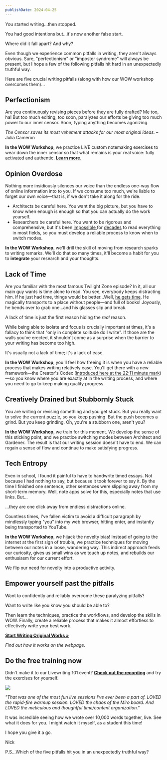 ```yaml
---
publishDate: 2024-04-25
---
```


You started writing...then stopped.

You had good intentions but...it's now another false start.

Where did it fall apart? And why?

Even though we experience common pitfalls in writing, they aren't always obvious. Sure, "perfectionism" or "imposter syndrome" will always be present, but I hope a few of the following pitfalls hit hard in an unexpectedly truthful way.

Here are five crucial writing pitfalls (along with how our WOW workshop overcomes them)...

## Perfectionism

Are you continuously revising pieces before they are fully drafted? Me too, ha! But too much editing, too soon, paralyzes our efforts be giving too much power to our inner censor. Soon, typing anything becomes agonizing.

_The Censor saves its most vehement attacks for our most original ideas._ – Julia Cameron

**In the WOW Workshop**, we practice LIVE custom notemaking exercises to wear down the inner censor so that what remains is your real voice: fully activated and authentic. [**Learn more.**](https://www.linkingyourthinking.com/wow-workshop)

## Opinion Overdose

Nothing more insidiously silences our voice than the endless one-way flow of online information into to you. If we consume too much, we're liable to forget our own voice—that is, if we don't take it along for the ride.

-   Architects be careful here. You want the big picture, but you have to know when enough is enough so that you can actually do the work yourself.
-   Researchers be careful here. You want to be rigorous and comprehensive, but it's been [impossible ](https://wordsrated.com/number-of-academic-papers-published-per-year/)for [decades](https://www.researchgate.net/figure/The-number-of-papers-over-time-The-total-number-of-papers-has-surged-exponentially-over_fig1_333487946) to read everything in most fields, so you must develop a reliable process to know when to switch modes.

**In the WOW Workshop**, we'll drill the skill of moving from research sparks to writing remarks. We'll do that so many times, it'll become a habit for you to **integrate** your research and your thoughts.

## Lack of Time

Are you familiar with the most famous Twilight Zone episode? In it, all our main guy wants is time alone to read. You see, everybody keeps distracting him. If he just had time, things would be better...Well, [he gets time](https://www.youtube.com/watch?v=oLoNGRVeC7Y). He magically transports to a place without people—and full of books! Joyously, he bends over to grab one...and his glasses slip and break.

A lack of time is just the first reason hiding the _real_ reason.

While being able to isolate and focus is crucially important at times, it's a fallacy to think that "only in complete solitude do I write". If those are the walls you've erected, it shouldn't come as a surprise when the barrier to your writing has become too high.

It's usually not a lack of time; it's a lack of ease.

**In the WOW Workshop**, you'll feel how freeing it is when you have a reliable process that makes writing relatively ease. You'll get there with a new framework—the Creator's Codex ([introduced here at the 22:11 minute mark](https://www.linkingyourthinking.com/raw-recordings/livewriting-101))—so you know where you are exactly at in the writing process, and where you need to go to keep making quality progress.

## Creatively Drained but Stubbornly Stuck

You are writing or revising something and you get stuck. But you really want to solve the current puzzle, so you keep pushing. But the push becomes a grind. But you keep grinding. Oh, you're a stubborn one, aren't you?

**In the WOW Workshop**, we train for this moment. We develop the sense of this sticking point, and we practice switching modes between Architect and Gardener. The result is that our writing session doesn't have to end. We can regain a sense of flow and continue to make satisfying progress.

## Tech Entropy

Even in school, I found it painful to have to handwrite timed essays. Not because I had nothing to say, but because it took forever to say it. By the time I finished one sentence, other sentences were slipping away from my short-term memory. Well, note apps solve for this, especially notes that use links. But...

...they are one click away from endless distractions online.

Countless times, I've fallen victim to avoid a difficult paragraph by mindlessly typing "you" into my web browser, hitting enter, and instantly being transported to YouTube.

**In the WOW Workshop**, we hijack the novelty bias! Instead of going to the internet at the first sign of trouble, we practice techniques for moving between our notes in a loose, wandering way. This indirect approach feeds our curiosity, gives us small wins as we touch up notes, and rebuilds our enthusiasm for our current effort.

We flip our need for novelty into a productive activity.

## Empower yourself past the pitfalls

Want to confidently and reliably overcome these paralyzing pitfalls?

Want to write like you know you should be able to?

Then learn the techniques, practice the workflows, and develop the skills in WOW. Finally, create a reliable process that makes it almost effortless to effectively write your best work.

[**Start Writing Original Works »**](https://www.linkingyourthinking.com/wow-workshop)

_Find out how it works on the webpage._



## Do the free training now

Didn't make it to our Livewriting 101 event? [**Check out the recording**](https://www.linkingyourthinking.com/raw-recordings/livewriting-101) and try the exercises for yourself.

![](https://assets-global.website-files.com/5fec91e1aac90836da5f8ed0/662bbf1da19be0834c5c370a_email.jpeg)

_"That was one of the most fun live sessions l've ever been a part of. LOVED the rapid-fire warmup session. LOVED the chaos of the Miro board. And LOVED the meticulous and thoughtful time/content organization."_

It was incredible seeing how we wrote over 10,000 words together, live. See what it does for you. I might watch it myself, as a student this time!



I hope you give it a go.

Nick



P.S...Which of the five pitfalls hit you in an unexpectedly truthful way?